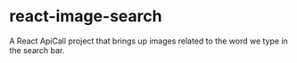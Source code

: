 # react-image-search
A React ApiCall project that brings up images related to the word we type in the search bar.
